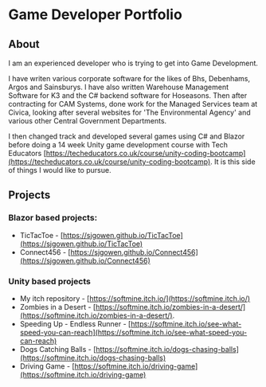 # Game Developer Portfolio

## About

I am an experienced developer who is trying to get into Game Development.

I have writen various corporate software for the likes of Bhs, Debenhams, Argos and Sainsburys. I have also written Warehouse Management Software for K3 and the C# backend software for Hoseasons. Then after contracting for CAM Systems, done work for the Managed Services team at Civica, looking after several websites for 'The Environmental Agency' and various other Central Government Departments.

I then changed track and developed several games using C# and Blazor before doing a 14 week Unity game development course with Tech Educators [https://techeducators.co.uk/course/unity-coding-bootcamp](https://techeducators.co.uk/course/unity-coding-bootcamp). It is this side of things I would like to pursue.

## Projects

### Blazor based projects:
- TicTacToe - [https://sjgowen.github.io/TicTacToe](https://sjgowen.github.io/TicTacToe)
- Connect456 - [https://sjgowen.github.io/Connect456](https://sjgowen.github.io/Connect456)

### Unity based projects
 - My itch repository - [https://softmine.itch.io/](https://softmine.itch.io/)
 - Zombies in a Desert - [https://softmine.itch.io/zombies-in-a-desert/](https://softmine.itch.io/zombies-in-a-desert/).
 - Speeding Up - Endless Runner - [https://softmine.itch.io/see-what-speed-you-can-reach](https://softmine.itch.io/see-what-speed-you-can-reach)
 - Dogs Catching Balls - [https://softmine.itch.io/dogs-chasing-balls](https://softmine.itch.io/dogs-chasing-balls)
 - Driving Game - [https://softmine.itch.io/driving-game](https://softmine.itch.io/driving-game)
